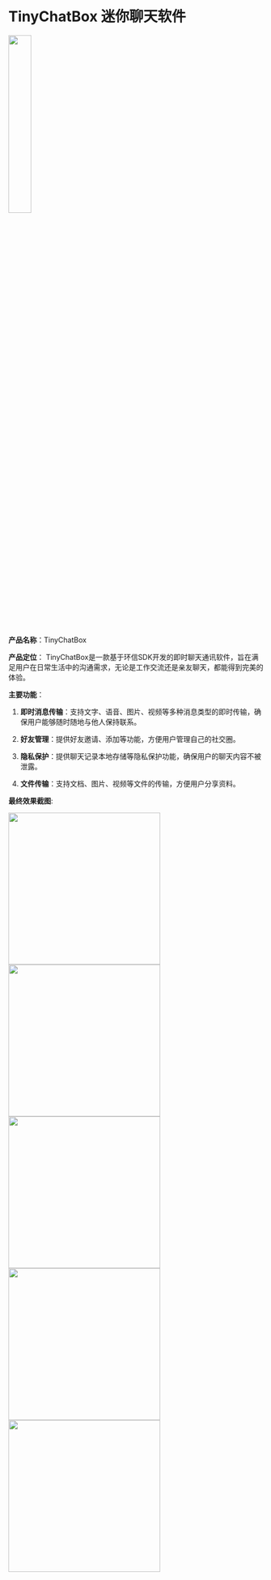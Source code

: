 # TinyChatBox 迷你聊天软件

<img  src="app/src/main/res/drawable-hdpi/logo.png" width="30%" />
</br>

**产品名称**：TinyChatBox

**产品定位**：
TinyChatBox是一款基于环信SDK开发的即时聊天通讯软件，旨在满足用户在日常生活中的沟通需求，无论是工作交流还是亲友聊天，都能得到完美的体验。

**主要功能**：

1. **即时消息传输**：支持文字、语音、图片、视频等多种消息类型的即时传输，确保用户能够随时随地与他人保持联系。

2. **好友管理**：提供好友邀请、添加等功能，方便用户管理自己的社交圈。

3. **隐私保护**：提供聊天记录本地存储等隐私保护功能，确保用户的聊天内容不被泄露。

4. **文件传输**：支持文档、图片、视频等文件的传输，方便用户分享资料。

**最终效果截图**:

<img  src="demo/1.jpg"  width="300"/>
<img  src="demo/2.jpg"  width="300"/>
<img  src="demo/3.jpg"  width="300"/>
<img  src="demo/4.jpg"  width="300"/>
<img  src="demo/5.jpg"  width="300"/>
